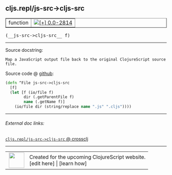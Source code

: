 ## cljs.repl/js-src->cljs-src



 <table border="1">
<tr>
<td>function</td>
<td><a href="https://github.com/cljsinfo/cljs-api-docs/tree/0.0-2814"><img valign="middle" alt="[+] 0.0-2814" title="Added in 0.0-2814" src="https://img.shields.io/badge/+-0.0--2814-lightgrey.svg"></a> </td>
</tr>
</table>


 <samp>
(__js-src->cljs-src__ f)<br>
</samp>

---





Source docstring:

```
Map a JavaScript output file back to the original ClojureScript source
file.
```


Source code @ [github](https://github.com/clojure/clojurescript/blob/r3123/src/clj/cljs/repl.clj#L206-L213):

```clj
(defn ^File js-src->cljs-src
  [f]
  (let [f (io/file f)
        dir (.getParentFile f)
        name (.getName f)]
    (io/file dir (string/replace name ".js" ".cljs"))))
```

<!--
Repo - tag - source tree - lines:

 <pre>
clojurescript @ r3123
└── src
    └── clj
        └── cljs
            └── <ins>[repl.clj:206-213](https://github.com/clojure/clojurescript/blob/r3123/src/clj/cljs/repl.clj#L206-L213)</ins>
</pre>

-->

---



###### External doc links:

[`cljs.repl/js-src->cljs-src` @ crossclj](http://crossclj.info/fun/cljs.repl/js-src-%3Ecljs-src.html)<br>

---

 <table>
<tr><td>
<img valign="middle" align="right" width="48px" src="http://i.imgur.com/Hi20huC.png">
</td><td>
Created for the upcoming ClojureScript website.<br>
[edit here] | [learn how]
</td></tr></table>

[edit here]:https://github.com/cljsinfo/cljs-api-docs/blob/master/cljsdoc/cljs.repl_js-src-GTcljs-src.cljsdoc
[learn how]:https://github.com/cljsinfo/cljs-api-docs/wiki/cljsdoc-files

<!--

This information was too distracting to show to readers, but I'll leave it
commented here since it is helpful to:

- pretty-print the data used to generate this document
- and show how to retrieve that data



The API data for this symbol:

```clj
{:return-type File,
 :ns "cljs.repl",
 :name "js-src->cljs-src",
 :signature ["[f]"],
 :history [["+" "0.0-2814"]],
 :type "function",
 :full-name-encode "cljs.repl_js-src-GTcljs-src",
 :source {:code "(defn ^File js-src->cljs-src\n  [f]\n  (let [f (io/file f)\n        dir (.getParentFile f)\n        name (.getName f)]\n    (io/file dir (string/replace name \".js\" \".cljs\"))))",
          :title "Source code",
          :repo "clojurescript",
          :tag "r3123",
          :filename "src/clj/cljs/repl.clj",
          :lines [206 213]},
 :full-name "cljs.repl/js-src->cljs-src",
 :docstring "Map a JavaScript output file back to the original ClojureScript source\nfile."}

```

Retrieve the API data for this symbol:

```clj
;; from Clojure REPL
(require '[clojure.edn :as edn])
(-> (slurp "https://raw.githubusercontent.com/cljsinfo/cljs-api-docs/catalog/cljs-api.edn")
    (edn/read-string)
    (get-in [:symbols "cljs.repl/js-src->cljs-src"]))
```

-->
